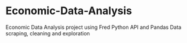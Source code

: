# Economic-Data-Analysis
Economic Data Analysis project using Fred Python API and Pandas
Data scraping, cleaning and exploration

